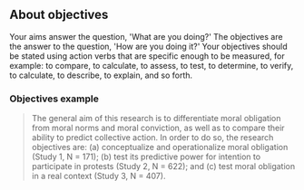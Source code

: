 ## About objectives

Your aims answer the question, 'What are you doing?' The objectives are the answer to the question, 'How are you doing it?' Your objectives should be stated using action verbs that are specific enough to be measured, for example: to compare, to calculate, to assess, to test, to determine, to verify, to calculate, to describe, to explain, and so forth.

### Objectives example

> The general aim of this research is to differentiate moral obligation from moral norms and moral conviction, as well as to compare their ability to predict collective action. In order to do so, the research objectives are: (a) conceptualize and operationalize moral obligation (Study 1, N = 171); (b) test its predictive power for intention to participate in protests (Study 2, N = 622); and (c) test moral obligation in a real context (Study 3, N = 407).
